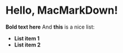 # Hello, MacMarkDown!

**Bold text here** And  **this** is a nice list:

- **List item 1**
- **List item 2**
